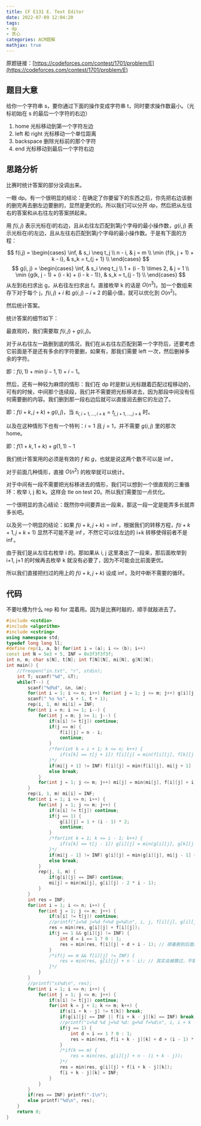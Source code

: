 ```yaml
---
title: CF E131 E. Text Editor
date: 2022-07-09 12:04:20
tags:
- dp
- 贪心
categories: ACM题解
mathjax: true
---
```


原题链接：[https://codeforces.com/contest/1701/problem/E](https://codeforces.com/contest/1701/problem/E)

## 题目大意

给你一个字符串 s，要你通过下面的操作变成字符串 t，同时要求操作数最小。（光标初始在 s 的最后一个字符的右边）

1. home 光标移动到第一个字符左边
2. left 和 right 光标移动一个单位距离
3. backspace 删除光标前的那个字符
4. end 光标移动到最后一个字符右边

## 思路分析

比赛时统计答案的部分没调出来。

一眼 dp。有一个很明显的结论：在确定了你要留下的东西之后，你先把右边该删的删完再去删左边要删的，显然是更优的。所以我们可以分开 dp，然后把从左往右的答案和从右往左的答案拼起来。

用 $f(i, j)$ 表示光标在i的右边，且从右往左匹配到第j个字母的最小操作数，$g(i,j)$ 表示光标在i的左边，且从左往右匹配到第j个字母的最小操作数。于是有下面的方程：

$$
f(i,j) = \begin{cases}
\inf, & s_i \neq t_j \\
n - i, & j = m \\
\min {f(k, j + 1) + k - i}, & s_k = t_{j + 1} \\
\end{cases}
$$
$$
g(i, j) = \begin{cases}
\inf, & s_i \neq t_j \\
1 + (i - 1) \times 2, & j = 1 \\
\min {g(k, j - 1) + (i - k) + (i - k - 1)}, & s_k = t_{j - 1} \\
\end{cases}
$$
从左到右扫求出 g，从右往左扫求出 f。直接枚举 k 的话是 $O(n^3)$。加一个数组来存下对于每个 j，$f(i, j) + i$ 和 $g(i, j) - i\times 2$ 的最小值，就可以优化到 $O(n^2)$。

然后统计答案。

统计答案的细节如下：

最直观的，我们需要取 $f(i, j) + g(i, j)$。

对于从右往左一路删到底的情况，我们在从右往左匹配到第一个字符后，还要考虑它前面是不是还有多余的字符要删，如果有，那我们需要 left 一次，然后删掉多余的字符。

即：$f(i, 1) + \min(i - 1, 1) + i - 1$。

然后，还有一种较为麻烦的情形：我们在 dp 时是默认光标跟着匹配过程移动的，可有的时候，中间那个连续段，我们并不需要把光标移进去，因为那段中间没有任何需要删的内容。我们删到那一段右边后就可以直接润去删它的左边了。

即：$f(i + k, j + k) + g(i, j)$，当 $s_{i,i+1,...,i+k} = t_{j,j+1,...,j+k}$ 时。

以及在这种情形下也有一个特判：$i = 1$ 且 $j = 1$，并不需要 $g(i, j)$ 里的那次 home。

即：$f(1 + k, 1 + k) + g(1, 1) - 1$

我们统计答案用的必须是有效的 $f$ 和 $g$，也就是说这两个数不可以是 $\inf$。

对于前面几种情形，直接 $O(n^2)$ 的枚举就可以统计。

对于中间有一段不需要把光标移进去的情形，我们可以想到一个很直观的三重循环：枚举 i, j 和 k。这样会 tle on test 20。所以我们需要加一点优化。

一个很明显的贪心结论：既然你中间要弄出一段来，那这一段一定是能弄多长就弄多长吧。

以及另一个明显的结论：如果 $f(i + k, j + k) = \inf$，根据我们的转移方程，$f(i + k + 1, j + k + 1)$ 显然不可能不是 $\inf$，不然它可以往左边的 i+k 转移使得前者不是 $\inf$。

由于我们是从左往右枚举 i 的。那如果从 i, j 这里凑出了一段来，那后面枚举到 i+1, j+1 的时候再去枚举 k 就没有必要了，因为不可能会比前面更优。

所以我们直接把扫过的用上的 $f(i+k, j+k)$ 设成 $\inf$。及时中断不需要的循环。

## 代码

不要吐槽为什么 rep 和 for 混着用。因为是比赛时敲的，顺手就敲进去了。

```c++
#include <cstdio>
#include <algorithm>
#include <cstring>
using namespace std;
typedef long long ll;
#define rep(i, a, b) for(int i = (a); i <= (b); i++)
const int N = 5e3 + 5, INF = 0x3f3f3f3f;
int n, m; char s[N], t[N]; int f[N][N], mi[N], g[N][N];
int main() {
    //freopen("in.txt", "r", stdin);
    int T; scanf("%d", &T);
    while(T--) {
        scanf("%d%d", &n, &m);
        for(int i = 1; i <= n; i++) for(int j = 1; j <= m; j++) g[i][j] = f[i][j] = INF;
        scanf(" %s %s", s + 1, t + 1);
        rep(i, 1, m) mi[i] = INF;
        for(int i = n; i >= 1; i--) {
            for(int j = m; j >= 1; j--) {
                if(s[i] != t[j]) continue;
                if(j == m) {
                    f[i][j] = n - i;
                    continue;
                }
                /*for(int k = i + 1; k <= n; k++) {
                    if(s[k] == t[j + 1]) f[i][j] = min(f[i][j], f[k][j + 1] + k - i);
                }*/
                if(mi[j + 1] != INF) f[i][j] = min(f[i][j], mi[j + 1] - i);
                else break;
            }
            for(int j = 1; j <= m; j++) mi[j] = min(mi[j], f[i][j] + i);
        }
        rep(i, 1, m) mi[i] = INF;
        for(int i = 1; i <= n; i++) {
            for(int j = 1; j <= m; j++) {
                if(s[i] != t[j]) continue;
                if(j == 1) {
                    g[i][j] = 1 + (i - 1) * 2;
                    continue;
                }
                /*for(int k = 1; k <= i - 1; k++) {
                    if(s[k] == t[j - 1]) g[i][j] = min(g[i][j], g[k][j - 1] + i - k + i - k - 1);
                }*/
                if(mi[j - 1] != INF) g[i][j] = min(g[i][j], mi[j - 1] + 2 * i);
                else break;
            }
            rep(j, 1, m) {
                if(g[i][j] == INF) continue;
                mi[j] = min(mi[j], g[i][j] - 2 * i - 1);
            }
        }
        int res = INF;
        for(int i = 1; i <= n; i++) {
            for(int j = 1; j <= m; j++) {
                if(s[i] != t[j]) continue;
                //printf("i=%d j=%d f=%d g=%d\n", i, j, f[i][j], g[i][j]);
                res = min(res, g[i][j] + f[i][j]);
                if(j == 1 && g[i][j] != INF) {
                    int d = i == 1 ? 0 : 1;
                    res = min(res, f[i][j] + d + i - 1); // 顺着删到后面去
                }
                /*if(j == m && f[i][j] != INF) {
                    res = min(res, g[i][j] + n - i); // 其实会被算过，不需要这个也行
                }*/
            }
        }
        //printf("ss%d\n", res);
        for(int i = 1; i <= n; i++) {
            for(int j = 1; j <= m; j++) {
                if(s[i] != t[j]) continue;
                for(int k = j + 1; k <= m; k++) {
                    if(s[i + k - j] != t[k]) break;
                    if(g[i][j] == INF || f[i + k - j][k] == INF) break;
                    //printf("i=%d %d j=%d %d: g=%d f=%d\n", i, i + k - j, j, k, g[i][j], f[i + k - 1][k]);
                    if(j == 1) {
                        int d = i == 1 ? 0 : 1;
                        res = min(res, f[i + k - j][k] + d + (i - 1) * 2);
                    }
                    /*if(k == m) {
                        res = min(res, g[i][j] + n - (i + k - j));
                    }*/
                    res = min(res, g[i][j] + f[i + k - j][k]);
                    f[i + k - j][k] = INF;
                }
            }
        }
        if(res == INF) printf("-1\n");
        else printf("%d\n", res);
    }
    return 0;
}
```